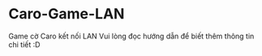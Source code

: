 ﻿# Caro-Game-LAN
Game cờ Caro kết nối LAN
Vui lòng đọc hướng dẫn để biết thêm thông tin chi tiết :D
